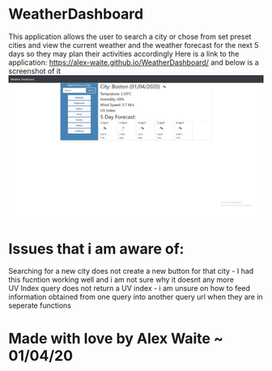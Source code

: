 # WeatherDashboard
This application allows the user to search a city or chose from set preset cities and view the current weather and the weather forecast for the next 5 days so they may plan their activities accordingly
Here is a link to the application: https://alex-waite.github.io/WeatherDashboard/ and below is a screenshot of it
![Screenshot of application](screeny.png)
# Issues that i am aware of:
Searching for a new city does not create a new button for that city - I had this fucntion working well and i am not sure why it doesnt any more
<br>
UV Index query does not return a UV index - i am unsure on how to feed information obtained from one query into another query url when they are in seperate functions

# Made with love by Alex Waite ~ 01/04/20